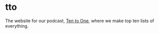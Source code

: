 # tto
The website for our podcast, [Ten to One](http://tto.koser.us), where we make top ten lists of everything.
